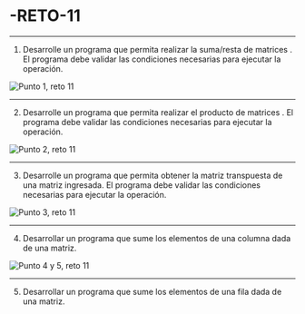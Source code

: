 # -RETO-11

---

1) Desarrolle un programa que permita realizar la suma/resta de matrices . El programa debe validar las condiciones necesarias para ejecutar la operación.

![Punto 1, reto 11](https://github.com/SantiagoGalindoHernandez19/-RETO-11/assets/124641609/db7f6d44-3816-457a-8deb-4c40e6223ede)

---

2)  Desarrolle un programa que permita realizar el producto de matrices . El programa debe validar las condiciones necesarias para ejecutar la operación.

![Punto 2, reto 11](https://github.com/SantiagoGalindoHernandez19/-RETO-11/assets/124641609/2bdaed35-72a1-4594-9ad7-62d25db9e645)

---

3) Desarrolle un programa que permita obtener la matriz transpuesta de una matriz ingresada. El programa debe validar las condiciones necesarias para ejecutar la operación.

![Punto 3, reto 11](https://github.com/SantiagoGalindoHernandez19/-RETO-11/assets/124641609/e84028c0-b688-4b35-9612-6dd87ec571e7)

---

4) Desarrollar un programa que sume los elementos de una columna dada de una matriz.

![Punto 4 y 5, reto 11](https://github.com/SantiagoGalindoHernandez19/-RETO-11/assets/124641609/0fa91ae2-d7a9-462b-90c9-0de2996e4542)


---

5) Desarrollar un programa que sume los elementos de una fila dada de una matriz.


